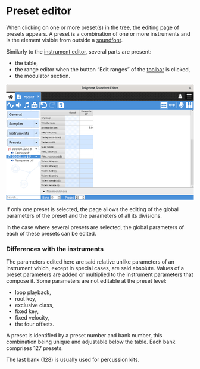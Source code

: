 # Preset editor

When clicking on one or more preset(s) in the [tree], the editing page of
presets appears. A preset is a combination of one or more instruments and is
the element visible from outside a [soundfont].

Similarly to the [instrument editor], several parts are present:

  - the table,
  - the range editor when the button “Edit ranges” of the [toolbar] is clicked,
  - the modulator section.

![preset page]

If only one preset is selected, the page allows the editing of the global
parameters of the preset and the parameters of all its divisions.

In the case where several presets are selected, the global parameters of each
of these presets can be edited.


### Differences with the instruments

The parameters edited here are said relative unlike parameters of an instrument
which, except in special cases, are said absolute. Values of a preset parameters
are added or multiplied to the instrument parameters that compose it. Some
parameters are not editable at the preset level:

  - loop playback,
  - root key,
  - exclusive class,
  - fixed key,
  - fixed velocity,
  - the four offsets.

A preset is identified by a preset number and bank number, this combination
being unique and adjustable below the table. Each bank comprises 127 presets.

The last bank (128) is usually used for percussion kits.



[tree]:              ../tree.md
[soundfont]:         ../../annexes/the-different-soundfont-formats.md#doc_sf2
[instrument editor]: instrument-editor.md
[toolbar]:           ../toolbar.md#doc_view

[preset page]: ../../images/edit_preset.png
